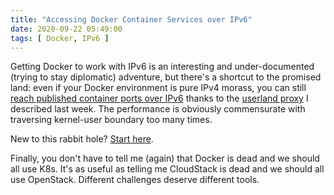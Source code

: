 ```yaml
---
title: "Accessing Docker Container Services over IPv6"
date: 2020-09-22 05:49:00
tags: [ Docker, IPv6 ]
---
```

Getting Docker to work with IPv6 is an interesting and under-documented (trying to stay diplomatic) adventure, but there's a shortcut to the promised land: even if your Docker environment is pure IPv4 morass, you can still [reach published container ports over IPv6](/kb/DockerSvc/50-ipv6.html) thanks to the [userland proxy](/kb/DockerSvc/40-userland-proxy.html) I described last week. The performance is obviously commensurate with traversing kernel-user boundary too many times.

New to this rabbit hole? [Start here](/kb/DockerSvc/index.html).

Finally, you don't have to tell me (again) that Docker is dead and we should all use K8s. It's as useful as telling me CloudStack is dead and we should all use OpenStack. Different challenges deserve different tools.

